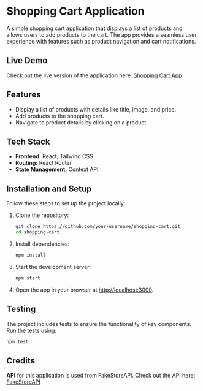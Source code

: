 # Shopping Cart Application

A simple shopping cart application that displays a list of products and allows users to add products to the cart. The app provides a seamless user experience with features such as product navigation and cart notifications.

## Live Demo
Check out the live version of the application here: [Shopping Cart App](https://monajstha-cart.netlify.app/)

## Features
- Display a list of products with details like title, image, and price.
- Add products to the shopping cart.
- Navigate to product details by clicking on a product.

## Tech Stack
- **Frontend:** React, Tailwind CSS
- **Routing:** React Router
- **State Management:** Context API 

## Installation and Setup
Follow these steps to set up the project locally:

1. Clone the repository:
    ```bash
    git clone https://github.com/your-username/shopping-cart.git
    cd shopping-cart
    ```

2. Install dependencies:
    ```bash
    npm install
    ```

3. Start the development server:
    ```bash
    npm start
    ```

4. Open the app in your browser at [http://localhost:3000](http://localhost:3000).

## Testing
The project includes tests to ensure the functionality of key components. Run the tests using:

```bash
npm test
```
## Credits
**API** for this application is used from FakeStoreAPI. Check out the API here: [FakeStoreAPI](https://fakestoreapi.com/)

